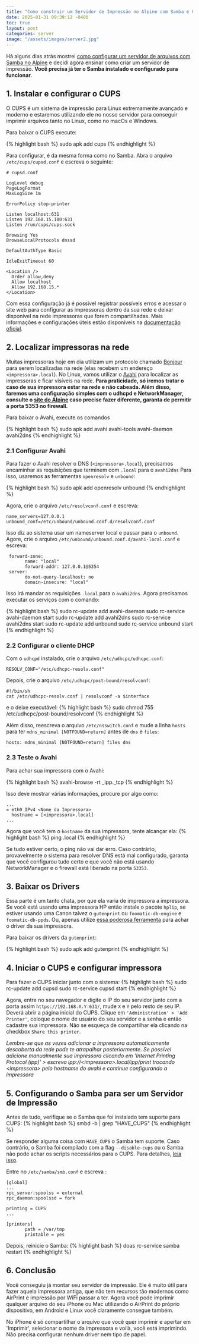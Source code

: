 ```yaml
---
title: "Como construir um Servidor de Impressão no Alpine com Samba e Cups"
date: 2025-01-31 09:39:12 -0400
toc: true
layout: post
categories: server
image: "/assets/images/server2.jpg"
---
```


Há alguns dias atrás mostrei [como configurar um servidor de arquivos com Samba no Alpine](/server/2025/01/29/construindo-um-servidor-de-arquivos.html) e decidi agora ensinar como criar um servidor de impressão. **Você precisa já ter o Samba instalado e configurado para funcionar**.

## 1. Instalar e configurar o CUPS

O CUPS é um sistema de impressão para Linux extremamente avançado e moderno e estaremos utilizando ele no nosso servidor para conseguir imprimir arquivos tanto no Linux, como no macOs e Windows.

Para baixar o CUPS execute:

{% highlight bash %}
sudo apk add cups
{% endhighlight %}

Para configurar, é da mesma forma como no Samba. Abra o arquivo `/etc/cups/cupsd.conf` e escreva o seguinte:
```
# cupsd.conf

LogLevel debug
PageLogFormat
MaxLogSize 1m

ErrorPolicy stop-printer

Listen localhost:631
Listen 192.168.15.100:631
Listen /run/cups/cups.sock

Browsing Yes
BrowseLocalProtocols dnssd

DefaultAuthType Basic

IdleExitTimeout 60

<Location />
  Order allow,deny
  Allow localhost
  Allow 192.168.15.*
</Location>
```

Com essa configuração já é possível registrar possíveis erros e acessar o site web para configurar as impressoras dentro
da sua rede e deixar disponível na rede impressoras que forem compartilhadas. Mais informações e configurações úteis estão disponíveis na [documentação oficial](https://www.cups.org/doc/man-cupsd.conf.html).

## 2. Localizar impressoras na rede


Muitas impressoras hoje em dia utilizam um protocolo chamado [Bonjour](https://developer.apple.com/bonjour/) para serem localizadas na rede (elas recebem um endereço `<impressora>.local`). No Linux, vamos utilizar o [Avahi](https://avahi.org/) para localizar as impressoras e ficar visíveis na rede. **Para praticidade, só iremos tratar o caso de sua impressora estar na rede e não cabeada. Além disso, faremos uma configuração simples com o udhcpd e NetworkManager, consulte o [site do Alpine](https://wiki.alpinelinux.org/wiki/MDNS) caso precise fazer diferente, garanta de permitir a porta 5353 no firewall.**

Para baixar o Avahi, execute os comandos

{% highlight bash %}
sudo apk add avahi avahi-tools avahi-daemon avahi2dns
{% endhighlight %}

### 2.1 Configurar Avahi

Para fazer o Avahi resolver o DNS (`<impressora>.local`), precisamos encaminhar as requisições que terminem com `.local` para o `avahi2dns` Para isso, usaremos as ferramentas `openresolv` e `unbound`:

{% highlight bash %}
sudo apk add openresolv unbound
{% endhighlight %}

Agora, crie o arquivo `/etc/resolvconf.conf` e escreva:
```
name_servers=127.0.0.1
unbound_conf=/etc/unbound/unbound.conf.d/resolvconf.conf
```

Isso diz ao sistema usar um nameserver local e passar para o `unbound`. Agore, crie o arquivo `/etc/unbound/unbound.conf.d/avahi-local.conf` e escreva:

```
 forward-zone:
       name: "local"
       forward-addr: 127.0.0.1@5354
 server:
       do-not-query-localhost: no
       domain-insecure: "local"

```

Isso irá mandar as requisições `.local` para o `avahi2dns`. Agora precisamos executar os serviços com o comando:

{% highlight bash %}
sudo rc-update add avahi-daemon
sudo rc-service avahi-daemon start
sudo rc-update add avahi2dns
sudo rc-service avahi2dns start
sudo rc-update add unbound
sudo rc-service unbound start
{% endhighlight %}

### 2.2 Configurar o cliente DHCP

Com o `udhcpd` instalado, crie o arquivo `/etc/udhcpc/udhcpc.conf`:
```
RESOLV_CONF="/etc/udhcpc-resolv.conf"
```

Depois, crie o arquivo `/etc/udhcpc/post-bound/resolvconf`:
```
#!/bin/sh
cat /etc/udhcpc-resolv.conf | resolvconf -a $interface
```

e o deixe executável:
{% highlight bash %}
sudo chmod 755 /etc/udhcpc/post-bound/resolvconf
{% endhighlight %}

Além disso, reescreva o arquivo `/etc/nsswitch.conf` e mude a linha `hosts` para ter `mdns_minimal [NOTFOUND=return]` antes de `dns` e `files`:
```
hosts: mdns_minimal [NOTFOUND=return] files dns
```

### 2.3 Teste o Avahi

Para achar sua impressora com o Avahi:

{% highlight bash %}
avahi-browse -rt _ipp._tcp
{% endhighlight %}

Isso deve mostrar várias informações, procure por algo como:
```
...
= eth0 IPv4 <Nome da Impressora>
  hostname = [<impressora>.local]
...
```

Agora que você tem o `hostname` da sua impressora, tente alcançar ela:
{% highlight bash %}
ping <impressora>.local
{% endhighlight %}

Se tudo estiver certo, o ping não vai dar erro. Caso contrário, provavelmente o sistema para resolver DNS está mal configurado, garanta que você configurou tudo certo e que você não está usando NetworkManager e o firewall está liberado na porta `53353`.

## 3. Baixar os Drivers

Essa parte é um tanto chata, por que ela varia de impressora a impressora. Se você está usando uma impressora HP então instale o pacote `hplip`, se estiver usando uma Canon talvez o `gutenprint` ou `foomatic-db-engine` e `foomatic-db-ppds`. Ou, apenas utilize [essa poderosa ferramenta](https://www.google.com/search?q=qual+driver+linux+baixar+para+impressora+%3Cnome+da+impressora%3E&oq=qual+driver+linux+baixar+para+impressora+%3Cnome+da+impressora%3E) para achar o driver da sua impressora.

Para baixar os drivers da `gutenprint`:

{% highlight bash %}
sudo apk add gutenprint
{% endhighlight %}

## 4. Iniciar o CUPS e configurar impressora

Para fazer o CUPS iniciar junto com o sistema:
{% highlight bash %}
sudo rc-update add cupsd
sudo rc-service cupsd start
{% endhighlight %}

Agora, entre no seu navegador e digite o IP do seu servidor junto com a porta assim `https://192.168.X.Y:631/`, mude `X` e `Y` pelo resto de seu IP. Deverá abrir a página inicial do CUPS. Clique em `'Administration' > 'Add Printer'`, coloque o
nome de usuário do seu servidor e a senha e então cadastre sua impressora. Não se esqueça de compartilhar ela clicando na checkbox `Share this printer`. 

*Lembre-se que as vezes adicionar a impressora automaticamente descoberta da rede pode te atrapalhar posteriormente. Se possível adicione manualmente sua impressora clicando em 'Internet Printing Protocol (ipp)' > escreva ipp://\<impressora\>.local/ipp/print trocando \<impressora\> pelo hostname do avahi e continue configurando a impressora*

## 5. Configurando o Samba para ser um Servidor de Impressão

Antes de tudo, verifique se o Samba que foi instalado tem suporte para CUPS:
{% highlight bash %}
smbd -b | grep "HAVE_CUPS"
{% endhighlight %}

Se responder alguma coisa com `HAVE_CUPS` o Samba tem suporte. Caso contrário, o Samba foi compilado com a flag `--disable-cups` ou o Samba não pode achar os scripts necessários para o CUPS. Para detalhes, [leia isso](https://wiki.samba.org/index.php/Package_Dependencies_Required_to_Build_Samba).

Entre no `/etc/samba/smb.conf` e escreva :
```
[global]
...
rpc_server:spoolss = external
rpc_daemon:spoolssd = fork

printing = CUPS
...

[printers]
       path = /var/tmp
       printable = yes
```

Depois, reinicie o Samba:
{% highlight bash %}
doas rc-service samba restart
{% endhighlight %}



## 6. Conclusão

Você conseguiu já montar seu servidor de impressão. Ele é muito útil para fazer aquela impressora antiga, que não tem
recursos tão modernos como AirPrint e impressão por WiFi passar a ter. Agora você pode imprimir qualquer arquivo do seu
iPhone ou Mac utilizando o AirPrint do próprio dispositivo, em Android e Linux você claramente consegue também.

No iPhone é só compartilhar o arquivo que você quer imprimir e apertar em 'Imprimir', selecionar o nome da impressora e
voilà, você está imprimindo. Não precisa configurar nenhum driver nem tipo de papel.
